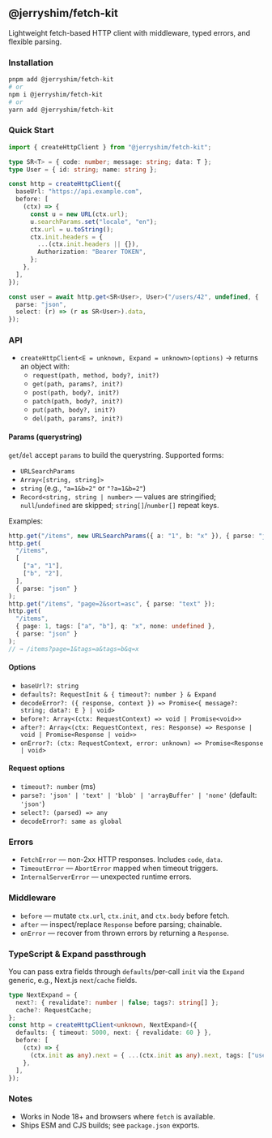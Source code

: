 ## @jerryshim/fetch-kit

Lightweight fetch-based HTTP client with middleware, typed errors, and flexible parsing.

### Installation

```bash
pnpm add @jerryshim/fetch-kit
# or
npm i @jerryshim/fetch-kit
# or
yarn add @jerryshim/fetch-kit
```

### Quick Start

```ts
import { createHttpClient } from "@jerryshim/fetch-kit";

type SR<T> = { code: number; message: string; data: T };
type User = { id: string; name: string };

const http = createHttpClient({
  baseUrl: "https://api.example.com",
  before: [
    (ctx) => {
      const u = new URL(ctx.url);
      u.searchParams.set("locale", "en");
      ctx.url = u.toString();
      ctx.init.headers = {
        ...(ctx.init.headers || {}),
        Authorization: "Bearer TOKEN",
      };
    },
  ],
});

const user = await http.get<SR<User>, User>("/users/42", undefined, {
  parse: "json",
  select: (r) => (r as SR<User>).data,
});
```

### API

- `createHttpClient<E = unknown, Expand = unknown>(options)` → returns an object with:
  - `request(path, method, body?, init?)`
  - `get(path, params?, init?)`
  - `post(path, body?, init?)`
  - `patch(path, body?, init?)`
  - `put(path, body?, init?)`
  - `del(path, params?, init?)`

#### Params (querystring)

`get`/`del` accept `params` to build the querystring. Supported forms:

- `URLSearchParams`
- `Array<[string, string]>`
- `string` (e.g., `"a=1&b=2"` or `"?a=1&b=2"`)
- `Record<string, string | number>` — values are stringified; `null`/`undefined` are skipped; `string[]`/`number[]` repeat keys.

Examples:

```ts
http.get("/items", new URLSearchParams({ a: "1", b: "x" }), { parse: "json" });
http.get(
  "/items",
  [
    ["a", "1"],
    ["b", "2"],
  ],
  { parse: "json" }
);
http.get("/items", "page=2&sort=asc", { parse: "text" });
http.get(
  "/items",
  { page: 1, tags: ["a", "b"], q: "x", none: undefined },
  { parse: "json" }
);
// → /items?page=1&tags=a&tags=b&q=x
```

#### Options

- `baseUrl?: string`
- `defaults?: RequestInit & { timeout?: number } & Expand`
- `decodeError?: ({ response, context }) => Promise<{ message?: string; data?: E } | void>`
- `before?: Array<(ctx: RequestContext) => void | Promise<void>>`
- `after?: Array<(ctx: RequestContext, res: Response) => Response | void | Promise<Response | void>>`
- `onError?: (ctx: RequestContext, error: unknown) => Promise<Response | void>`

#### Request options

- `timeout?: number` (ms)
- `parse?: 'json' | 'text' | 'blob' | 'arrayBuffer' | 'none'` (default: `'json'`)
- `select?: (parsed) => any`
- `decodeError?: same as global`

### Errors

- `FetchError` — non-2xx HTTP responses. Includes `code`, `data`.
- `TimeoutError` — `AbortError` mapped when timeout triggers.
- `InternalServerError` — unexpected runtime errors.

### Middleware

- `before` — mutate `ctx.url`, `ctx.init`, and `ctx.body` before fetch.
- `after` — inspect/replace `Response` before parsing; chainable.
- `onError` — recover from thrown errors by returning a `Response`.

### TypeScript & Expand passthrough

You can pass extra fields through `defaults`/per-call `init` via the `Expand` generic, e.g., Next.js `next`/`cache` fields.

```ts
type NextExpand = {
  next?: { revalidate?: number | false; tags?: string[] };
  cache?: RequestCache;
};
const http = createHttpClient<unknown, NextExpand>({
  defaults: { timeout: 5000, next: { revalidate: 60 } },
  before: [
    (ctx) => {
      (ctx.init as any).next = { ...(ctx.init as any).next, tags: ["users"] };
    },
  ],
});
```

### Notes

- Works in Node 18+ and browsers where `fetch` is available.
- Ships ESM and CJS builds; see `package.json` exports.
